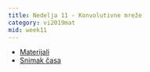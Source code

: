 ```yaml
---
title: Nedelja 11 - Konvolutivne mreže
category: vi2019mat
mid: week11
---
```

- <a target="_blank" href="https://github.com/matfvi/vi/tree/master/2019.2020/11.konvolutivne.mreze">Materijali</a>
- <a target="_blank" href="https://www.youtube.com/watch?v=L4r5gZfBgkY">Snimak časa</a>
